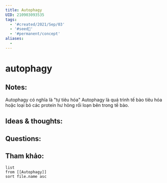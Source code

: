 ```yaml
---
title: Autophagy
UID: 210903093535
tags:
  - '#created/2021/Sep/03'
  - '#seed🥜'
  - '#permanent/concept'
aliases:
  - 
---
```

# autophagy

## Notes:
Autophagy có nghĩa là "tự tiêu hóa"
Autophagy là quá trình tế bào tiêu hóa hoặc loại bỏ các protein hư hỏng rối loạn bên trong tế bào.

## Ideas & thoughts:

## Questions:


## Tham khảo:
```dataview
list
from [[Autophagy]]
sort file.name asc
```